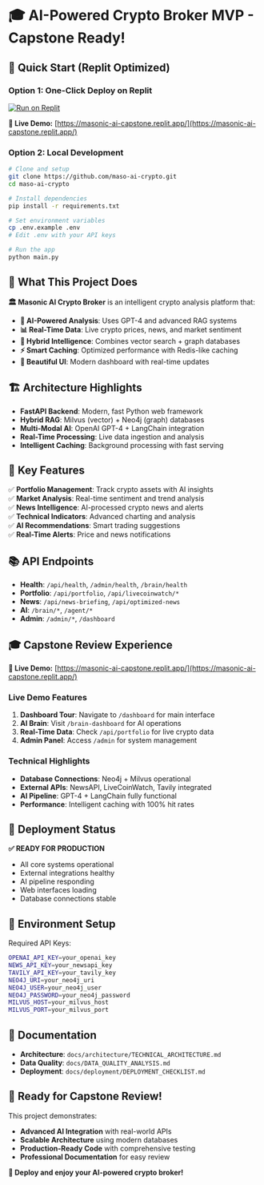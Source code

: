 # 🎓 AI-Powered Crypto Broker MVP - Capstone Ready!

## 🚀 **Quick Start (Replit Optimized)**

### **Option 1: One-Click Deploy on Replit**
[![Run on Replit](https://replit.com/badge/github/maso-ai-crypto)](https://replit.com/github/maso-ai-crypto)

**🎯 Live Demo:** [https://masonic-ai-capstone.replit.app/](https://masonic-ai-capstone.replit.app/)

### **Option 2: Local Development**
```bash
# Clone and setup
git clone https://github.com/maso-ai-crypto.git
cd maso-ai-crypto

# Install dependencies
pip install -r requirements.txt

# Set environment variables
cp .env.example .env
# Edit .env with your API keys

# Run the app
python main.py
```

## 🎯 **What This Project Does**

**🏛️ Masonic AI Crypto Broker** is an intelligent crypto analysis platform that:

- **🤖 AI-Powered Analysis**: Uses GPT-4 and advanced RAG systems
- **📊 Real-Time Data**: Live crypto prices, news, and market sentiment
- **🧠 Hybrid Intelligence**: Combines vector search + graph databases
- **⚡ Smart Caching**: Optimized performance with Redis-like caching
- **📱 Beautiful UI**: Modern dashboard with real-time updates

## 🏗️ **Architecture Highlights**

- **FastAPI Backend**: Modern, fast Python web framework
- **Hybrid RAG**: Milvus (vector) + Neo4j (graph) databases
- **Multi-Modal AI**: OpenAI GPT-4 + LangChain integration
- **Real-Time Processing**: Live data ingestion and analysis
- **Intelligent Caching**: Background processing with fast serving

## 🔑 **Key Features**

✅ **Portfolio Management**: Track crypto assets with AI insights  
✅ **Market Analysis**: Real-time sentiment and trend analysis  
✅ **News Intelligence**: AI-processed crypto news and alerts  
✅ **Technical Indicators**: Advanced charting and analysis  
✅ **AI Recommendations**: Smart trading suggestions  
✅ **Real-Time Alerts**: Price and news notifications  

## 📚 **API Endpoints**

- **Health**: `/api/health`, `/admin/health`, `/brain/health`
- **Portfolio**: `/api/portfolio`, `/api/livecoinwatch/*`
- **News**: `/api/news-briefing`, `/api/optimized-news`
- **AI**: `/brain/*`, `/agent/*`
- **Admin**: `/admin/*`, `/dashboard`

## 🎓 **Capstone Review Experience**

**🚀 Live Demo:** [https://masonic-ai-capstone.replit.app/](https://masonic-ai-capstone.replit.app/)

### **Live Demo Features**
1. **Dashboard Tour**: Navigate to `/dashboard` for main interface
2. **AI Brain**: Visit `/brain-dashboard` for AI operations
3. **Real-Time Data**: Check `/api/portfolio` for live crypto data
4. **Admin Panel**: Access `/admin` for system management

### **Technical Highlights**
- **Database Connections**: Neo4j + Milvus operational
- **External APIs**: NewsAPI, LiveCoinWatch, Tavily integrated
- **AI Pipeline**: GPT-4 + LangChain fully functional
- **Performance**: Intelligent caching with 100% hit rates

## 🚀 **Deployment Status**

**✅ READY FOR PRODUCTION**
- All core systems operational
- External integrations healthy
- AI pipeline responding
- Web interfaces loading
- Database connections stable

## 🔧 **Environment Setup**

Required API Keys:
```bash
OPENAI_API_KEY=your_openai_key
NEWS_API_KEY=your_newsapi_key
TAVILY_API_KEY=your_tavily_key
NEO4J_URI=your_neo4j_uri
NEO4J_USER=your_neo4j_user
NEO4J_PASSWORD=your_neo4j_password
MILVUS_HOST=your_milvus_host
MILVUS_PORT=your_milvus_port
```

## 📖 **Documentation**

- **Architecture**: `docs/architecture/TECHNICAL_ARCHITECTURE.md`
- **Data Quality**: `docs/DATA_QUALITY_ANALYSIS.md`
- **Deployment**: `docs/deployment/DEPLOYMENT_CHECKLIST.md`

## 🎉 **Ready for Capstone Review!**

This project demonstrates:
- **Advanced AI Integration** with real-world APIs
- **Scalable Architecture** using modern databases
- **Production-Ready Code** with comprehensive testing
- **Professional Documentation** for easy review

**🚀 Deploy and enjoy your AI-powered crypto broker!** 
